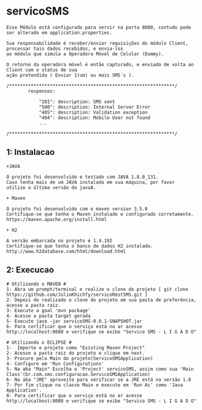 # servicoSMS #

	Esse Módulo está configurado para servir na porta 8080, contudo pode ser alterado em application.properties.
	
	Sua responsabilidade é receber/enviar requisições do módulo Client, processar tais dados recebidos, e envia-los 
	ao módulo que simula a Operadora Móvel de Celular (Dummy).
	
	O retorno da operadora móvel é então capturado, e enviado de volta ao Client com o status de sua 
	ação pretendida ( Enviar 1(um) ou mais SMS´s ).
 
	/*************************************************************/
			responses:
 
 				"201": description: SMS sent 
				"500": description: Internal Server Error 
				"405": description: Validation exception 
				"404": description: Mobile User not found
				...

	/*************************************************************/


## 1: Instalacao ##

	+JAVA
 	
 	O projeto foi desenvolvido e testado com JAVA 1.8.0_131.
 	Caso tenha mais de um JAVA instalada em sua máquina, por favor
 	utilize a última versão do java8.
 	
	+ Maven
	
 	O projeto foi desenvolvido com o maven version 3.5.0
 	Certifique-se que tenha o Maven instalado e configurado corretamente. https://maven.apache.org/install.html
 	  
	+ H2
	
	A versão embarcada no projeto é 1.4.192
	Certifique-se que tenha o banco de dados H2 instalado. http://www.h2database.com/html/download.html
	
 
## 2: Execucao ##

	# Utilizando o MAVEN #
	1- Abra um prompt/terminal e realize o clone do projeto [ git clone https://github.com/JulioKhichfy/servicoRestSMS.git ]
	2- Depois de realizado o clone do projeto em sua pasta de preferência, acesse a pasta raiz.
	3- Execute a goal 'mvn package'
	4- Acesse a pasta target gerada
	5- Execute java -jar servicoSMS-0.0.1-SNAPSHOT.jar
	6- Para certificar que o serviço está no ar acesse http://localhost:8080 e verifique se exibe "Servico SMS - L I G A D O"
	
	# Utilizando o ECLIPSE #
	1-	Importe o projeto como "Existing Maven Project"
	2- Acesse a pasta raiz do projeto e clique em next.
	3- Procure pela Main do projeto(ServicoSMSApplication) 
	4- Configure em 'Run Configurations'
	5- Na aba "Main" Escolha o 'Project' servicoSMS, assim como sua 'Main Class'(br.com.sms.configuracao.ServicoSMSApplication)
	6- Na aba "JRE" aproveite para verificar se a JRE está na versão 1.8
	7- Por fim clique na classe Main e execute em 'Run As' como 'Java Application'.
	8- Para certificar que o serviço está no ar acesse http://localhost:8080 e verifique se exibe "Servico SMS - L I G A D O" 

	

